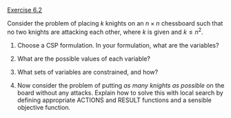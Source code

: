 [Exercise 6.2](ex_2/)

Consider the problem of placing $k$ knights on an $n\times n$
chessboard such that no two knights are attacking each other, where $k$
is given and $k\leq n^2$.

1.  Choose a CSP formulation. In your formulation, what are the
    variables?

2.  What are the possible values of each variable?

3.  What sets of variables are constrained, and how?

4.  Now consider the problem of putting *as many knights as
    possible* on the board without any attacks. Explain how to
    solve this with local search by defining appropriate ACTIONS and RESULT functions
    and a sensible objective function.
